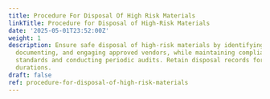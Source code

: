 ```yaml
---
title: Procedure For Disposal Of High Risk Materials
linkTitle: Procedure for Disposal of High-Risk Materials
date: '2025-05-01T23:52:00Z'
weight: 1
description: Ensure safe disposal of high-risk materials by identifying, segregating,
  documenting, and engaging approved vendors, while maintaining compliance with environmental
  standards and conducting periodic audits. Retain disposal records for specified
  durations.
draft: false
ref: procedure-for-disposal-of-high-risk-materials
---
```


